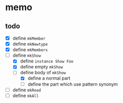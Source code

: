 memo
====

todo
----

* [x] define `mkMember`
* [x] define `mkNewtype`
* [x] define `mkMembers`
* [ ] define `mkShow`
	+ [x] define `instance Show Foo`
	+ [x] define empty `mkShow`
	+ [ ] define body of `mkShow`
		- [x] define a normal part
		- [ ] define the part which use pattern synonym
* [ ] define `mkRead`
* [ ] define `mkAll`
